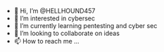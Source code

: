 - 👋 Hi, I’m @HELLHOUND457
- 👀 I’m interested in cybersec
- 🌱 I’m currently learning pentesting and cyber sec
- 💞️ I’m looking to collaborate on ideas 
- 📫 How to reach me ...

<!---
HELLHOUND457/HELLHOUND457 is a ✨ special ✨ repository because its `README.md` (this file) appears on your GitHub profile.
You can click the Preview link to take a look at your changes.
--->
